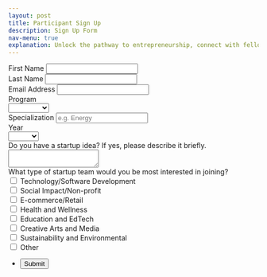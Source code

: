 ```yaml
---
layout: post
title: Participant Sign Up 
description: Sign Up Form
nav-menu: true
explanation: Unlock the pathway to entrepreneurship, connect with fellow startup enthusiasts, and tap into a wealth of knowledge from experienced entrepreneurs and industry professionals. Join us to embark on an exciting journey of innovation, collaboration, and personal growth. If you are interested in participating, please leave your contact details below.
---
```


<div class="row">


<div class="6u 12u$(small)">
<section>
  <form action="https://formspree.io/f/xdoronnz" method="POST" id="mc-embedded-subscribe-form" name="mc-embedded-subscribe-form" class="validate" target="_blank">
    <div class="field half first">
      <label for="mce-FNAME" class="col-2 col-form-label">First Name</label>
      <input type="text" value="" name="First Name" class="form-control" id="mce-FNAME" required>
    </div>
    <div class="field half">
      <label for="mce-LNAME" class="col-2 col-form-label">Last Name</label>
      <input type="text" value="" name="Last Name" class="form-control" id="mce-LNAME" required>
    </div>
    <div class="field">
      <label for="mce-EMAIL" class="col-2 col-form-label">Email Address</label>
      <input type="email" value="" name="Email" class="form-control required email" id="email" required>
    </div>
    <!-- <div class="field">
      <label for="mce-PROGRAM" class="col-2 col-form-label">Which faculty and program are you enrolled in?</label>
      <textarea name="Faculty &" id="mce-PROGRAM" required></textarea>
    </div> -->
    <div class="field">
      <label for="mce-PROGRAM-TYPE" class="col-2 col-form-label">Program</label>
      <div class="select-wrapper">
        <select name="Program" class="" id="mce-PROGRAM-TYPE">
          <option value=""></option>
          <option value="Bachelors">Bachelors</option>
          <option value="Masters">Masters</option>
          <option value="PhD">PhD</option>
          <option value="Postdoc">Postdoc</option>
          <option value="Staff">Staff</option>
          <option value="Alumnus">Alumnus</option>
        </select>
      </div>
    </div>
    <div class="field half first">
      <label for="mce-MMERGE3" class="col-2 col-form-label">Specialization</label>
      <input type="text" value="" name="Specialization" class="" id="mce-MMERGE3" placeholder="e.g. Energy">
    </div>
    <div class="field half">
      <label for="mce-MMERGE4" class="col-2 col-form-label">Year</label>
      <div class="select-wrapper">
        <select name="Year" class="" id="mce-MMERGE4">
          <option value=""></option>
          <option value="Year 1">Year 1</option>
          <option value="Year 2">Year 2</option>
          <option value="Year 3">Year 3</option>
          <option value="Year 4">Year 4</option>
          <option value="Year 5">Year 5</option>
          <option value="Year 6">Year 6</option>
          <option value="N/A">N/A</option>
        </select>
      </div>
    </div>
    <div class="field">
      <label for="mce-IDEA" class="col-2 col-form-label">Do you have a startup idea? If yes, please describe it briefly.</label>
      <textarea name="Idea" id="mce-IDEA" required></textarea>
    </div>
    <div class="field">
      <label for="mce-TEAM" class="col-2 col-form-label">What type of startup team would you be most interested in joining?</label>
      <div class="select-option">
        <input type="checkbox" id="technology" name="Team to Join" value="technology">
        <label for="Technology/Software Development">Technology/Software Development</label><br>
        <input type="checkbox" id="social" name="Team" value="social">
        <label for="Social Impact/Non-profit">Social Impact/Non-profit</label><br>
        <input type="checkbox" id="commerce" name="Team" value="commerce">
        <label for="E-commerce/Retail">E-commerce/Retail</label><br>
        <input type="checkbox" id="health" name="Team" value="health">
        <label for="Health and Wellness">Health and Wellness</label><br>
        <input type="checkbox" id="education" name="Team" value="education">
        <label for="Education and EdTech">Education and EdTech</label><br>
        <input type="checkbox" id="arts" name="Team" value="arts">
        <label for="Creative Arts and Media">Creative Arts and Media</label><br>
        <input type="checkbox" id="sustainability" name="Team" value="sustainability">
        <label for="Sustainability and Environmental">Sustainability and Environmental</label><br>
        <input type="checkbox" id="other" name="Team" value="other">
        <label for="Other">Other</label><br>
      </div>
    </div>
    <div id="mce-responses" class="clear">
      <div class="response" id="mce-error-response" style="display:none"></div>
      <div class="response" id="mce-success-response" style="display:none"></div>
    </div>
    <ul class="actions">
      <li><input type="submit" value="Submit" id="mc-embedded-subscribe" /></li>
    </ul>
    <div style="position: absolute; left: -5000px;" aria-hidden="true">
      <input type="text" name="b_c3b28e1c3768da0034cb9df6b_d52602a9c6" tabindex="-1" value="">
    </div>
  </form>
</section>

<div class="6u 12u$(small)">
</div>

</div>
